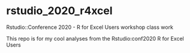 # rstudio_2020_r4xcel
Rstudio::Conference 2020 - R for Excel Users workshop class work

This repo is for my cool analyses from the Rstudio:conf2020 R for Excel Users






